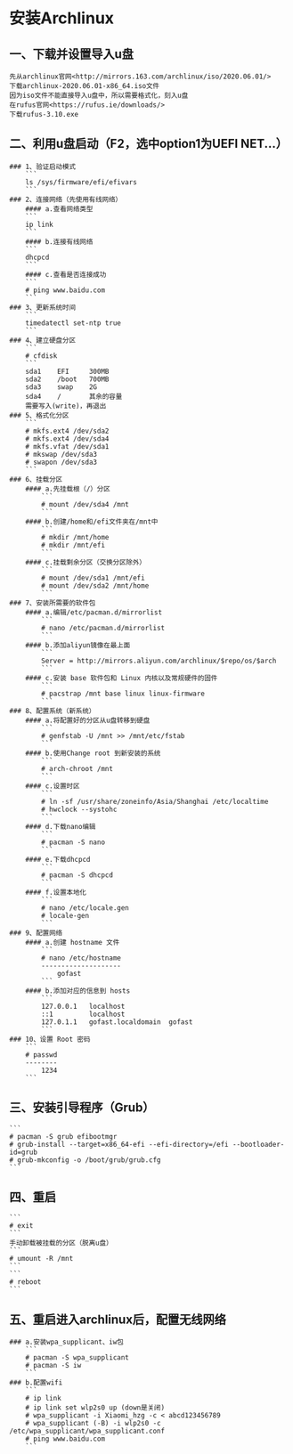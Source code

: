 安装Archlinux
============
一、下载并设置导入u盘
------------------
    先从archlinux官网<http://mirrors.163.com/archlinux/iso/2020.06.01/>
    下载archlinux-2020.06.01-x86_64.iso文件
    因为iso文件不能直接导入u盘中，所以需要格式化，刻入u盘
    在rufus官网<https://rufus.ie/downloads/>
    下载rufus-3.10.exe

二、利用u盘启动（F2，选中option1为UEFI NET...）
------------------------------------------
    ### 1、验证启动模式
        ```
        ls /sys/firmware/efi/efivars
        ```
    ### 2、连接网络（先使用有线网络）
        #### a.查看网络类型
        ```
        ip link
        ```
        #### b.连接有线网络
        ```
        dhcpcd
        ```
        #### c.查看是否连接成功
        ```
        # ping www.baidu.com
        ```
    ### 3、更新系统时间
        ```
        timedatectl set-ntp true
        ```
    ### 4、建立硬盘分区
        ```
        # cfdisk
        ```
        sda1    EFI     300MB
        sda2    /boot   700MB
        sda3    swap    2G
        sda4    /       其余的容量
        需要写入(write)，再退出
    ### 5、格式化分区
        ```
        # mkfs.ext4 /dev/sda2
        # mkfs.ext4 /dev/sda4
        # mkfs.vfat /dev/sda1
        # mkswap /dev/sda3
        # swapon /dev/sda3
        ```
    ### 6、挂载分区
        #### a.先挂载根（/）分区
            ```
            # mount /dev/sda4 /mnt
            ```
        #### b.创建/home和/efi文件夹在/mnt中
            ```
            # mkdir /mnt/home
            # mkdir /mnt/efi
            ```
        #### c.挂载剩余分区（交换分区除外）
            ```
            # mount /dev/sda1 /mnt/efi
            # mount /dev/sda2 /mnt/home
            ```
    ### 7、安装所需要的软件包
        #### a.编辑/etc/pacman.d/mirrorlist
            ```
            # nano /etc/pacman.d/mirrorlist
            ```
        #### b.添加aliyun镜像在最上面
            ```
            Server = http://mirrors.aliyun.com/archlinux/$repo/os/$arch
            ```
        #### c.安装 base 软件包和 Linux 内核以及常规硬件的固件
            ```
            # pacstrap /mnt base linux linux-firmware
            ```
    ### 8、配置系统（新系统）
        #### a.将配置好的分区从u盘转移到硬盘
            ```
            # genfstab -U /mnt >> /mnt/etc/fstab
            ```
        #### b.使用Change root 到新安装的系统
            ```
            # arch-chroot /mnt
            ```
        #### c.设置时区
            ```
            # ln -sf /usr/share/zoneinfo/Asia/Shanghai /etc/localtime
            # hwclock --systohc
            ```
        #### d.下载nano编辑
            ```
            # pacman -S nano
            ```
        #### e.下载dhcpcd
            ```
            # pacman -S dhcpcd
            ```
        #### f.设置本地化
            ```
            # nano /etc/locale.gen
            # locale-gen
            ```
    ### 9、配置网络
        #### a.创建 hostname 文件
            ```
            # nano /etc/hostname
            --------------------
                gofast
            ```
        #### b.添加对应的信息到 hosts
            ```
            127.0.0.1	localhost
            ::1		    localhost
            127.0.1.1	gofast.localdomain	gofast
            ```
    ### 10、设置 Root 密码
        ```
        # passwd
        --------
            1234
        ```
三、安装引导程序（Grub）
-------------------
    ```
    # pacman -S grub efibootmgr
    # grub-install --target=x86_64-efi --efi-directory=/efi --bootloader-id=grub
    # grub-mkconfig -o /boot/grub/grub.cfg
    ```
四、重启
------
    ```
    # exit
    ```
    手动卸载被挂载的分区（脱离u盘）
    ```
    # umount -R /mnt
    ```
    ```
    # reboot
    ```
五、重启进入archlinux后，配置无线网络
--------------------------------
    ### a.安装wpa_supplicant、iw包
        ```
        # pacman -S wpa_supplicant
        # pacman -S iw
        ```
    ### b.配置wifi
        ```
        # ip link
        # ip link set wlp2s0 up (down是关闭)
        # wpa_supplicant -i Xiaomi_hzg -c < abcd123456789
        # wpa_supplicant (-B) -i wlp2s0 -c /etc/wpa_supplicant/wpa_supplicant.conf
        # ping www.baidu.com
        ```